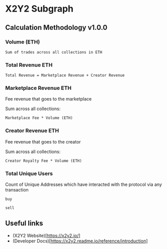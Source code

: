 # X2Y2 Subgraph
## Calculation Methodology v1.0.0

### Volume (ETH)

`Sum of trades across all collections in ETH`

### Total Revenue ETH

`Total Revenue = Marketplace Revenue + Creator Revenue`

### Marketplace Revenue ETH
Fee revenue that goes to the marketplace 

Sum across all collections:

`Marketplace Fee * Volume (ETH)`

### Creator Revenue ETH

Fee revenue that goes to the creator

Sum across all collections:

`Creator Royalty Fee * Volume (ETH)`

### Total Unique Users

Count of Unique Addresses which have interacted with the protocol via any transaction

`buy`

`sell`

## Useful links

- (X2Y2 Website)[https://x2y2.io/]
- (Developer Docs)[https://x2y2.readme.io/reference/introduction]